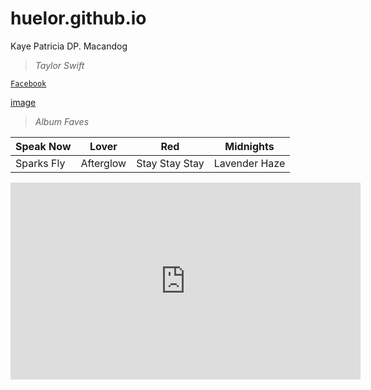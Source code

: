 # huelor.github.io
Kaye Patricia DP. Macandog

> *Taylor Swift*

[`Facebook`](https://www.facebook.com/kayepatriciaa)

[image](https://user-images.githubusercontent.com/122424239/212253636-201c77fb-5b75-4186-a2d9-dbaf561d7e07.png)







> *Album Faves*

| Speak Now | Lover | Red | Midnights |  
| ----------- | ----------- | ----------- | ----------- |
| Sparks Fly | Afterglow | Stay Stay Stay | Lavender Haze

<iframe width="560" height="315" src="https://www.youtube.com/embed/5U7bF68xcRg" title="YouTube video player" frameborder="0" allow="accelerometer; autoplay; clipboard-write; encrypted-media; gyroscope; picture-in-picture; web-share" allowfullscreen></iframe>
